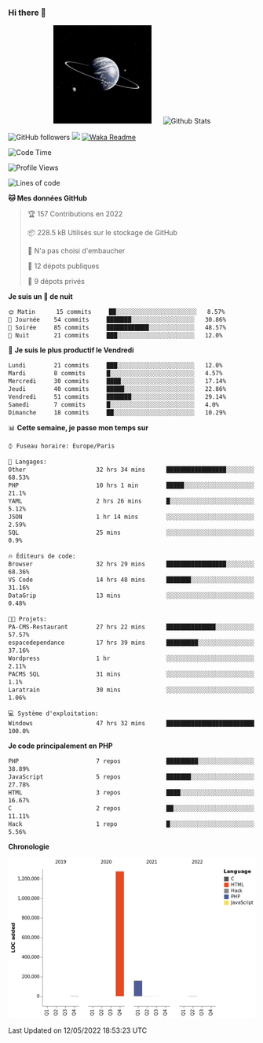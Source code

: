 ### Hi there 👋

<p align="center">
  <img src="https://github.com/Loviflo/Loviflo/blob/main/img/portrait.jpg" alt="Loviflo" height="200" style="margin-right: 20px"/>
  <img src="https://github-readme-stats.vercel.app/api?username=Loviflo&show_icons=true&theme=graywhite" alt="Github Stats" />
</p>

![GitHub followers](https://img.shields.io/github/followers/Loviflo?label=Follow&style=social)
![](https://visitor-badge.glitch.me/badge?page_id=Loviflo.Loviflo)
[![Waka Readme](https://github.com/Loviflo/Loviflo/actions/workflows/update-stats.yml/badge.svg)](https://github.com/Loviflo/Loviflo/actions/workflows/update-stats.yml)

<!--START_SECTION:waka-->
![Code Time](http://img.shields.io/badge/Code%20Time-0%20secs-blue)

![Profile Views](http://img.shields.io/badge/Vues%20du%20profil-5-blue)

![Lines of code](https://img.shields.io/badge/Depuis%20Hello%20World%2C%20j%27ai%20%C3%A9crit-1%20Million%20Lignes%20de%20code-blue)

**🐱 Mes données GitHub** 

> 🏆 157 Contributions en 2022
 > 
> 📦 228.5 kB Utilisés sur le stockage de GitHub 
 > 
> 🚫 N'a pas choisi d'embaucher
 > 
> 📜 12 dépots publiques 
 > 
> 🔑 9 dépots privés  
 > 
**Je suis un 🦉 de nuit** 

```text
🌞 Matin      15 commits     ██░░░░░░░░░░░░░░░░░░░░░░░   8.57% 
🌆 Journée    54 commits     ███████░░░░░░░░░░░░░░░░░░   30.86% 
🌃 Soirée     85 commits     ████████████░░░░░░░░░░░░░   48.57% 
🌙 Nuit       21 commits     ███░░░░░░░░░░░░░░░░░░░░░░   12.0%

```
📅 **Je suis le plus productif le Vendredi** 

```text
Lundi        21 commits     ███░░░░░░░░░░░░░░░░░░░░░░   12.0% 
Mardi        8 commits      █░░░░░░░░░░░░░░░░░░░░░░░░   4.57% 
Mercredi     30 commits     ████░░░░░░░░░░░░░░░░░░░░░   17.14% 
Jeudi        40 commits     █████░░░░░░░░░░░░░░░░░░░░   22.86% 
Vendredi     51 commits     ███████░░░░░░░░░░░░░░░░░░   29.14% 
Samedi       7 commits      █░░░░░░░░░░░░░░░░░░░░░░░░   4.0% 
Dimanche     18 commits     ██░░░░░░░░░░░░░░░░░░░░░░░   10.29%

```


📊 **Cette semaine, je passe mon temps sur** 

```text
⌚︎ Fuseau horaire: Europe/Paris

💬 Langages: 
Other                    32 hrs 34 mins      █████████████████░░░░░░░░   68.53% 
PHP                      10 hrs 1 min        █████░░░░░░░░░░░░░░░░░░░░   21.1% 
YAML                     2 hrs 26 mins       █░░░░░░░░░░░░░░░░░░░░░░░░   5.12% 
JSON                     1 hr 14 mins        ░░░░░░░░░░░░░░░░░░░░░░░░░   2.59% 
SQL                      25 mins             ░░░░░░░░░░░░░░░░░░░░░░░░░   0.9%

🔥 Éditeurs de code: 
Browser                  32 hrs 29 mins      █████████████████░░░░░░░░   68.36% 
VS Code                  14 hrs 48 mins      ███████░░░░░░░░░░░░░░░░░░   31.16% 
DataGrip                 13 mins             ░░░░░░░░░░░░░░░░░░░░░░░░░   0.48%

🐱‍💻 Projets: 
PA-CMS-Restaurant        27 hrs 22 mins      ██████████████░░░░░░░░░░░   57.57% 
espacedependance         17 hrs 39 mins      █████████░░░░░░░░░░░░░░░░   37.16% 
Wordpress                1 hr                ░░░░░░░░░░░░░░░░░░░░░░░░░   2.11% 
PACMS SQL                31 mins             ░░░░░░░░░░░░░░░░░░░░░░░░░   1.1% 
Laratrain                30 mins             ░░░░░░░░░░░░░░░░░░░░░░░░░   1.06%

💻 Système d'exploitation: 
Windows                  47 hrs 32 mins      █████████████████████████   100.0%

```

**Je code principalement en PHP** 

```text
PHP                      7 repos             █████████░░░░░░░░░░░░░░░░   38.89% 
JavaScript               5 repos             ███████░░░░░░░░░░░░░░░░░░   27.78% 
HTML                     3 repos             ████░░░░░░░░░░░░░░░░░░░░░   16.67% 
C                        2 repos             ██░░░░░░░░░░░░░░░░░░░░░░░   11.11% 
Hack                     1 repo              █░░░░░░░░░░░░░░░░░░░░░░░░   5.56%

```


**Chronologie**

![Chart not found](https://raw.githubusercontent.com/Loviflo/Loviflo/main/charts/bar_graph.png) 


 Last Updated on 12/05/2022 18:53:23 UTC
<!--END_SECTION:waka-->
